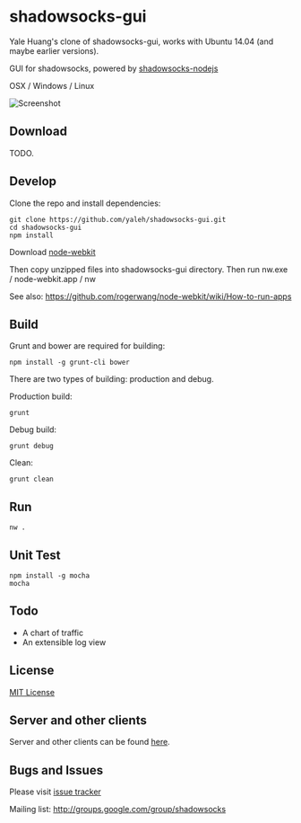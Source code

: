 shadowsocks-gui
===============

Yale Huang's clone of shadowsocks-gui, works with Ubuntu 14.04 (and maybe
earlier versions).

GUI for shadowsocks, powered by [shadowsocks-nodejs](https://github.com/clowwindy/shadowsocks-nodejs)

OSX / Windows / Linux

![Screenshot](https://raw.github.com/yaleh/shadowsocks-gui/master/screenshot.png)

Download
--------

TODO.

Develop
-------

Clone the repo and install dependencies:

    git clone https://github.com/yaleh/shadowsocks-gui.git
    cd shadowsocks-gui
    npm install

Download [node-webkit](https://github.com/rogerwang/node-webkit#downloads)

Then copy unzipped files into shadowsocks-gui directory. Then run nw.exe / node-webkit.app / nw

See also: https://github.com/rogerwang/node-webkit/wiki/How-to-run-apps

Build
-----

Grunt and bower are required for building:

    npm install -g grunt-cli bower

There are two types of building: production and debug.

Production build:

    grunt

Debug build:

    grunt debug

Clean:

    grunt clean

Run
---

    nw .

Unit Test
---------

    npm install -g mocha
    mocha

Todo
----
* A chart of traffic
* An extensible log view

License
--------

[MIT License](https://raw.github.com/shadowsocks/shadowsocks-gui/master/LICENSE)

Server and other clients
---------

Server and other clients can be found [here](https://github.com/clowwindy/shadowsocks/wiki/Ports-and-Clients).


Bugs and Issues
----------------
Please visit [issue tracker](https://github.com/shadowsocks/shadowsocks-gui/issues?state=open)

Mailing list: http://groups.google.com/group/shadowsocks
